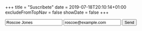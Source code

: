 +++
title = "Suscríbete"
date = 2019-07-18T20:10:14+01:00
excludeFromTopNav = false
showDate = false
+++
<form action="https://send.pageclip.co/wz7NBZzyGVOX977lPnjhMoJLxdpFt5MG/Suscripciones" class="pageclip-form" method="post">
  <!-- Replace these inputs with your own. Make sure they have a "name" attribute! -->
  <input type="text" name="name" value="Roscoe Jones" />
  <input type="email" name="email" value="roscoe@example.com" />

  <!-- This button will have a loading spinner. Keep the inner span for best results. -->
  <button type="submit" class="pageclip-form__submit">
    <span>Send</span>
  </button>
</form>
<script src="https://s.pageclip.co/v1/pageclip.js" charset="utf-8"></script>
